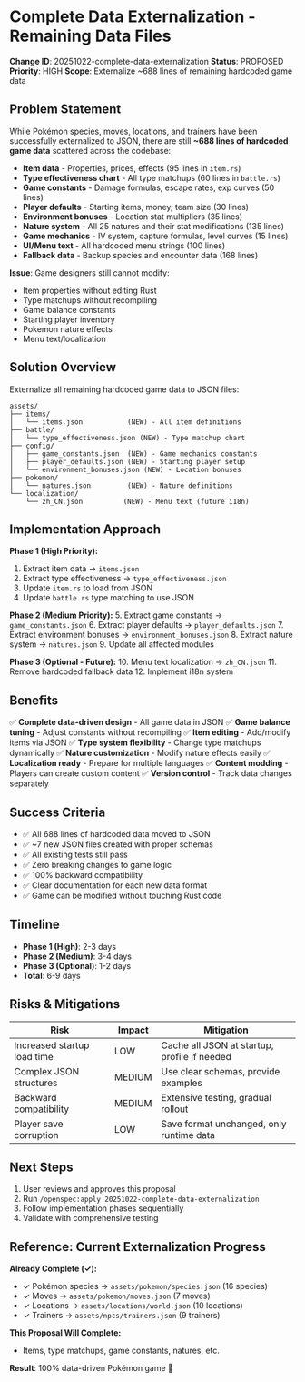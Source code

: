 # Complete Data Externalization - Remaining Data Files
**Change ID**: 20251022-complete-data-externalization
**Status**: PROPOSED
**Priority**: HIGH
**Scope**: Externalize ~688 lines of remaining hardcoded game data

## Problem Statement

While Pokémon species, moves, locations, and trainers have been successfully externalized to JSON, there are still **~688 lines of hardcoded game data** scattered across the codebase:

- **Item data** - Properties, prices, effects (95 lines in `item.rs`)
- **Type effectiveness chart** - All type matchups (60 lines in `battle.rs`)
- **Game constants** - Damage formulas, escape rates, exp curves (50 lines)
- **Player defaults** - Starting items, money, team size (30 lines)
- **Environment bonuses** - Location stat multipliers (35 lines)
- **Nature system** - All 25 natures and their stat modifications (135 lines)
- **Game mechanics** - IV system, capture formulas, level curves (15 lines)
- **UI/Menu text** - All hardcoded menu strings (100 lines)
- **Fallback data** - Backup species and encounter data (168 lines)

**Issue**: Game designers still cannot modify:
- Item properties without editing Rust
- Type matchups without recompiling
- Game balance constants
- Starting player inventory
- Pokemon nature effects
- Menu text/localization

## Solution Overview

Externalize all remaining hardcoded game data to JSON files:
```
assets/
├── items/
│   └── items.json           (NEW) - All item definitions
├── battle/
│   └── type_effectiveness.json (NEW) - Type matchup chart
├── config/
│   ├── game_constants.json  (NEW) - Game mechanics constants
│   ├── player_defaults.json (NEW) - Starting player setup
│   └── environment_bonuses.json (NEW) - Location bonuses
├── pokemon/
│   └── natures.json         (NEW) - Nature definitions
└── localization/
    └── zh_CN.json          (NEW) - Menu text (future i18n)
```

## Implementation Approach

**Phase 1 (High Priority):**
1. Extract item data → `items.json`
2. Extract type effectiveness → `type_effectiveness.json`
3. Update `item.rs` to load from JSON
4. Update `battle.rs` type matching to use JSON

**Phase 2 (Medium Priority):**
5. Extract game constants → `game_constants.json`
6. Extract player defaults → `player_defaults.json`
7. Extract environment bonuses → `environment_bonuses.json`
8. Extract nature system → `natures.json`
9. Update all affected modules

**Phase 3 (Optional - Future):**
10. Menu text localization → `zh_CN.json`
11. Remove hardcoded fallback data
12. Implement i18n system

## Benefits

✅ **Complete data-driven design** - All game data in JSON
✅ **Game balance tuning** - Adjust constants without recompiling
✅ **Item editing** - Add/modify items via JSON
✅ **Type system flexibility** - Change type matchups dynamically
✅ **Nature customization** - Modify nature effects easily
✅ **Localization ready** - Prepare for multiple languages
✅ **Content modding** - Players can create custom content
✅ **Version control** - Track data changes separately

## Success Criteria

- ✅ All 688 lines of hardcoded data moved to JSON
- ✅ ~7 new JSON files created with proper schemas
- ✅ All existing tests still pass
- ✅ Zero breaking changes to game logic
- ✅ 100% backward compatibility
- ✅ Clear documentation for each new data format
- ✅ Game can be modified without touching Rust code

## Timeline

- **Phase 1 (High)**: 2-3 days
- **Phase 2 (Medium)**: 3-4 days
- **Phase 3 (Optional)**: 1-2 days
- **Total**: 6-9 days

## Risks & Mitigations

| Risk | Impact | Mitigation |
|------|--------|-----------|
| Increased startup load time | LOW | Cache all JSON at startup, profile if needed |
| Complex JSON structures | MEDIUM | Use clear schemas, provide examples |
| Backward compatibility | MEDIUM | Extensive testing, gradual rollout |
| Player save corruption | LOW | Save format unchanged, only runtime data |

## Next Steps

1. User reviews and approves this proposal
2. Run `/openspec:apply 20251022-complete-data-externalization`
3. Follow implementation phases sequentially
4. Validate with comprehensive testing

## Reference: Current Externalization Progress

**Already Complete (✓):**
- ✓ Pokémon species → `assets/pokemon/species.json` (16 species)
- ✓ Moves → `assets/pokemon/moves.json` (7 moves)
- ✓ Locations → `assets/locations/world.json` (10 locations)
- ✓ Trainers → `assets/npcs/trainers.json` (9 trainers)

**This Proposal Will Complete:**
- Items, type matchups, game constants, natures, etc.

**Result**: 100% data-driven Pokémon game 🎉
